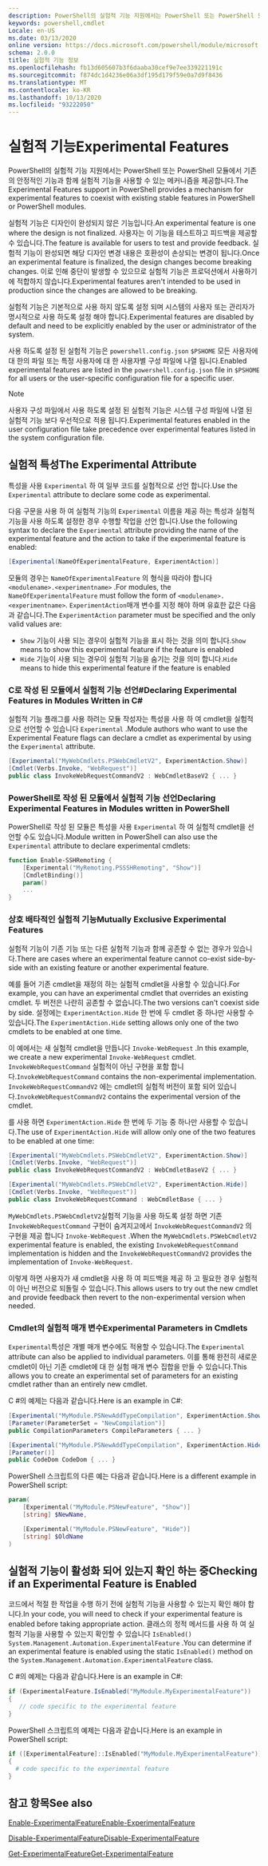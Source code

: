 ```yaml
---
description: PowerShell의 실험적 기능 지원에서는 PowerShell 또는 PowerShell 모듈에서 기존의 안정적인 기능과 함께 실험적 기능을 사용할 수 있는 메커니즘을 제공합니다.
keywords: powershell,cmdlet
Locale: en-US
ms.date: 03/13/2020
online version: https://docs.microsoft.com/powershell/module/microsoft.powershell.core/about/about_experimental_features?view=powershell-7.1&WT.mc_id=ps-gethelp
schema: 2.0.0
title: 실험적 기능 정보
ms.openlocfilehash: fb13d605607b3f6daaba30cef9e7ee339221191c
ms.sourcegitcommit: f874dc1d4236e06a3df195d179f59e0a7d9f8436
ms.translationtype: MT
ms.contentlocale: ko-KR
ms.lasthandoff: 10/13/2020
ms.locfileid: "93222050"
---
```

# <a name="experimental-features"></a><span data-ttu-id="835e2-104">실험적 기능</span><span class="sxs-lookup"><span data-stu-id="835e2-104">Experimental Features</span></span>

<span data-ttu-id="835e2-105">PowerShell의 실험적 기능 지원에서는 PowerShell 또는 PowerShell 모듈에서 기존의 안정적인 기능과 함께 실험적 기능을 사용할 수 있는 메커니즘을 제공합니다.</span><span class="sxs-lookup"><span data-stu-id="835e2-105">The Experimental Features support in PowerShell provides a mechanism for experimental features to coexist with existing stable features in PowerShell or PowerShell modules.</span></span>

<span data-ttu-id="835e2-106">실험적 기능은 디자인이 완성되지 않은 기능입니다.</span><span class="sxs-lookup"><span data-stu-id="835e2-106">An experimental feature is one where the design is not finalized.</span></span> <span data-ttu-id="835e2-107">사용자는 이 기능을 테스트하고 피드백을 제공할 수 있습니다.</span><span class="sxs-lookup"><span data-stu-id="835e2-107">The feature is available for users to test and provide feedback.</span></span> <span data-ttu-id="835e2-108">실험적 기능이 완성되면 해당 디자인 변경 내용은 호환성이 손상되는 변경이 됩니다.</span><span class="sxs-lookup"><span data-stu-id="835e2-108">Once an experimental feature is finalized, the design changes become breaking changes.</span></span> <span data-ttu-id="835e2-109">이로 인해 중단이 발생할 수 있으므로 실험적 기능은 프로덕션에서 사용하기에 적합하지 않습니다.</span><span class="sxs-lookup"><span data-stu-id="835e2-109">Experimental features aren't intended to be used in production since the changes are allowed to be breaking.</span></span>

<span data-ttu-id="835e2-110">실험적 기능은 기본적으로 사용 하지 않도록 설정 되며 시스템의 사용자 또는 관리자가 명시적으로 사용 하도록 설정 해야 합니다.</span><span class="sxs-lookup"><span data-stu-id="835e2-110">Experimental features are disabled by default and need to be explicitly enabled by the user or administrator of the system.</span></span>

<span data-ttu-id="835e2-111">사용 하도록 설정 된 실험적 기능은 `powershell.config.json` `$PSHOME` 모든 사용자에 대 한의 파일 또는 특정 사용자에 대 한 사용자별 구성 파일에 나열 됩니다.</span><span class="sxs-lookup"><span data-stu-id="835e2-111">Enabled experimental features are listed in the `powershell.config.json` file in `$PSHOME` for all users or the user-specific configuration file for a specific user.</span></span>

> [!NOTE]
> <span data-ttu-id="835e2-112">사용자 구성 파일에서 사용 하도록 설정 된 실험적 기능은 시스템 구성 파일에 나열 된 실험적 기능 보다 우선적으로 적용 됩니다.</span><span class="sxs-lookup"><span data-stu-id="835e2-112">Experimental features enabled in the user configuration file take precedence over experimental features listed in the system configuration file.</span></span>

## <a name="the-experimental-attribute"></a><span data-ttu-id="835e2-113">실험적 특성</span><span class="sxs-lookup"><span data-stu-id="835e2-113">The Experimental Attribute</span></span>

<span data-ttu-id="835e2-114">특성을 사용 `Experimental` 하 여 일부 코드를 실험적으로 선언 합니다.</span><span class="sxs-lookup"><span data-stu-id="835e2-114">Use the `Experimental` attribute to declare some code as experimental.</span></span>

<span data-ttu-id="835e2-115">다음 구문을 사용 하 여 실험적 기능의 `Experimental` 이름을 제공 하는 특성과 실험적 기능을 사용 하도록 설정한 경우 수행할 작업을 선언 합니다.</span><span class="sxs-lookup"><span data-stu-id="835e2-115">Use the following syntax to declare the `Experimental` attribute providing the name of the experimental feature and the action to take if the experimental feature is enabled:</span></span>

```csharp
[Experimental(NameOfExperimentalFeature, ExperimentAction)]
```

<span data-ttu-id="835e2-116">모듈의 경우는 `NameOfExperimentalFeature` 의 형식을 따라야 합니다 `<modulename>.<experimentname>` .</span><span class="sxs-lookup"><span data-stu-id="835e2-116">For modules, the `NameOfExperimentalFeature` must follow the form of `<modulename>.<experimentname>`.</span></span> <span data-ttu-id="835e2-117">`ExperimentAction`매개 변수를 지정 해야 하며 유효한 값은 다음과 같습니다.</span><span class="sxs-lookup"><span data-stu-id="835e2-117">The `ExperimentAction` parameter must be specified and the only valid values are:</span></span>

- <span data-ttu-id="835e2-118">`Show` 기능이 사용 되는 경우이 실험적 기능을 표시 하는 것을 의미 합니다.</span><span class="sxs-lookup"><span data-stu-id="835e2-118">`Show` means to show this experimental feature if the feature is enabled</span></span>
- <span data-ttu-id="835e2-119">`Hide` 기능이 사용 되는 경우이 실험적 기능을 숨기는 것을 의미 합니다.</span><span class="sxs-lookup"><span data-stu-id="835e2-119">`Hide` means to hide this experimental feature if the feature is enabled</span></span>

### <a name="declaring-experimental-features-in-modules-written-in-c"></a><span data-ttu-id="835e2-120">C로 작성 된 모듈에서 실험적 기능 선언\#</span><span class="sxs-lookup"><span data-stu-id="835e2-120">Declaring Experimental Features in Modules Written in C\#</span></span>

<span data-ttu-id="835e2-121">실험적 기능 플래그를 사용 하려는 모듈 작성자는 특성을 사용 하 여 cmdlet을 실험적으로 선언할 수 있습니다 `Experimental` .</span><span class="sxs-lookup"><span data-stu-id="835e2-121">Module authors who want to use the Experimental Feature flags can declare a cmdlet as experimental by using the `Experimental` attribute.</span></span>

```csharp
[Experimental("MyWebCmdlets.PSWebCmdletV2", ExperimentAction.Show)]
[Cmdlet(Verbs.Invoke, "WebRequest")]
public class InvokeWebRequestCommandV2 : WebCmdletBaseV2 { ... }
```

### <a name="declaring-experimental-features-in-modules-written-in-powershell"></a><span data-ttu-id="835e2-122">PowerShell로 작성 된 모듈에서 실험적 기능 선언</span><span class="sxs-lookup"><span data-stu-id="835e2-122">Declaring Experimental Features in Modules written in PowerShell</span></span>

<span data-ttu-id="835e2-123">PowerShell로 작성 된 모듈은 특성을 사용 `Experimental` 하 여 실험적 cmdlet을 선언할 수도 있습니다.</span><span class="sxs-lookup"><span data-stu-id="835e2-123">Module written in PowerShell can also use the `Experimental` attribute to declare experimental cmdlets:</span></span>

```powershell
function Enable-SSHRemoting {
    [Experimental("MyRemoting.PSSSHRemoting", "Show")]
    [CmdletBinding()]
    param()
    ...
}
```

### <a name="mutually-exclusive-experimental-features"></a><span data-ttu-id="835e2-124">상호 배타적인 실험적 기능</span><span class="sxs-lookup"><span data-stu-id="835e2-124">Mutually Exclusive Experimental Features</span></span>

<span data-ttu-id="835e2-125">실험적 기능이 기존 기능 또는 다른 실험적 기능과 함께 공존할 수 없는 경우가 있습니다.</span><span class="sxs-lookup"><span data-stu-id="835e2-125">There are cases where an experimental feature cannot co-exist side-by-side with an existing feature or another experimental feature.</span></span>

<span data-ttu-id="835e2-126">예를 들어 기존 cmdlet을 재정의 하는 실험적 cmdlet을 사용할 수 있습니다.</span><span class="sxs-lookup"><span data-stu-id="835e2-126">For example, you can have an experimental cmdlet that overrides an existing cmdlet.</span></span> <span data-ttu-id="835e2-127">두 버전은 나란히 공존할 수 없습니다.</span><span class="sxs-lookup"><span data-stu-id="835e2-127">The two versions can't coexist side by side.</span></span> <span data-ttu-id="835e2-128">설정에는 `ExperimentAction.Hide` 한 번에 두 cmdlet 중 하나만 사용할 수 있습니다.</span><span class="sxs-lookup"><span data-stu-id="835e2-128">The `ExperimentAction.Hide` setting allows only one of the two cmdlets to be enabled at one time.</span></span>

<span data-ttu-id="835e2-129">이 예에서는 새 실험적 cmdlet을 만듭니다 `Invoke-WebRequest` .</span><span class="sxs-lookup"><span data-stu-id="835e2-129">In this example, we create a new experimental `Invoke-WebRequest` cmdlet.</span></span>
<span data-ttu-id="835e2-130">`InvokeWebRequestCommand` 실험적이 아닌 구현을 포함 합니다.</span><span class="sxs-lookup"><span data-stu-id="835e2-130">`InvokeWebRequestCommand` contains the non-experimental implementation.</span></span>
<span data-ttu-id="835e2-131">`InvokeWebRequestCommandV2` 에는 cmdlet의 실험적 버전이 포함 되어 있습니다.</span><span class="sxs-lookup"><span data-stu-id="835e2-131">`InvokeWebRequestCommandV2` contains the experimental version of the cmdlet.</span></span>

<span data-ttu-id="835e2-132">를 사용 하면 `ExperimentAction.Hide` 한 번에 두 기능 중 하나만 사용할 수 있습니다.</span><span class="sxs-lookup"><span data-stu-id="835e2-132">The use of `ExperimentAction.Hide` will allow only one of the two features to be enabled at one time:</span></span>

```csharp
[Experimental("MyWebCmdlets.PSWebCmdletV2", ExperimentAction.Show)]
[Cmdlet(Verbs.Invoke, "WebRequest")]
public class InvokeWebRequestCommandV2 : WebCmdletBaseV2 { ... }

[Experimental("MyWebCmdlets.PSWebCmdletV2", ExperimentAction.Hide)]
[Cmdlet(Verbs.Invoke, "WebRequest")]
public class InvokeWebRequestCommand : WebCmdletBase { ... }
```

<span data-ttu-id="835e2-133">`MyWebCmdlets.PSWebCmdletV2`실험적 기능을 사용 하도록 설정 하면 기존 `InvokeWebRequestCommand` 구현이 숨겨지고에서 `InvokeWebRequestCommandV2` 의 구현을 제공 합니다 `Invoke-WebRequest` .</span><span class="sxs-lookup"><span data-stu-id="835e2-133">When the `MyWebCmdlets.PSWebCmdletV2` experimental feature is enabled, the existing `InvokeWebRequestCommand` implementation is hidden and the `InvokeWebRequestCommandV2` provides the implementation of `Invoke-WebRequest`.</span></span>

<span data-ttu-id="835e2-134">이렇게 하면 사용자가 새 cmdlet을 사용 하 여 피드백을 제공 하 고 필요한 경우 실험적이 아닌 버전으로 되돌릴 수 있습니다.</span><span class="sxs-lookup"><span data-stu-id="835e2-134">This allows users to try out the new cmdlet and provide feedback then revert to the non-experimental version when needed.</span></span>

### <a name="experimental-parameters-in-cmdlets"></a><span data-ttu-id="835e2-135">Cmdlet의 실험적 매개 변수</span><span class="sxs-lookup"><span data-stu-id="835e2-135">Experimental Parameters in Cmdlets</span></span>

<span data-ttu-id="835e2-136">`Experimental`특성은 개별 매개 변수에도 적용할 수 있습니다.</span><span class="sxs-lookup"><span data-stu-id="835e2-136">The `Experimental` attribute can also be applied to individual parameters.</span></span> <span data-ttu-id="835e2-137">이를 통해 완전히 새로운 cmdlet이 아닌 기존 cmdlet에 대 한 실험 매개 변수 집합을 만들 수 있습니다.</span><span class="sxs-lookup"><span data-stu-id="835e2-137">This allows you to create an experimental set of parameters for an existing cmdlet rather than an entirely new cmdlet.</span></span>

<span data-ttu-id="835e2-138">C #의 예제는 다음과 같습니다.</span><span class="sxs-lookup"><span data-stu-id="835e2-138">Here is an example in C#:</span></span>

```csharp
[Experimental("MyModule.PSNewAddTypeCompilation", ExperimentAction.Show)]
[Parameter(ParameterSet = "NewCompilation")]
public CompilationParameters CompileParameters { ... }

[Experimental("MyModule.PSNewAddTypeCompilation", ExperimentAction.Hide)]
[Parameter()]
public CodeDom CodeDom { ... }
```

<span data-ttu-id="835e2-139">PowerShell 스크립트의 다른 예는 다음과 같습니다.</span><span class="sxs-lookup"><span data-stu-id="835e2-139">Here is a different example in PowerShell script:</span></span>

```powershell
param(
    [Experimental("MyModule.PSNewFeature", "Show")]
    [string] $NewName,

    [Experimental("MyModule.PSNewFeature", "Hide")]
    [string] $OldName
)
```

## <a name="checking-if-an-experimental-feature-is-enabled"></a><span data-ttu-id="835e2-140">실험적 기능이 활성화 되어 있는지 확인 하는 중</span><span class="sxs-lookup"><span data-stu-id="835e2-140">Checking if an Experimental Feature is Enabled</span></span>

<span data-ttu-id="835e2-141">코드에서 적절 한 작업을 수행 하기 전에 실험적 기능을 사용할 수 있는지 확인 해야 합니다.</span><span class="sxs-lookup"><span data-stu-id="835e2-141">In your code, you will need to check if your experimental feature is enabled before taking appropriate action.</span></span> <span data-ttu-id="835e2-142">클래스의 정적 메서드를 사용 하 여 실험적 기능을 사용할 수 있는지 확인할 수 있습니다 `IsEnabled()` `System.Management.Automation.ExperimentalFeature` .</span><span class="sxs-lookup"><span data-stu-id="835e2-142">You can determine if an experimental feature is enabled using the static `IsEnabled()` method on the `System.Management.Automation.ExperimentalFeature` class.</span></span>

<span data-ttu-id="835e2-143">C #의 예제는 다음과 같습니다.</span><span class="sxs-lookup"><span data-stu-id="835e2-143">Here is an example in C#:</span></span>

```csharp
if (ExperimentalFeature.IsEnabled("MyModule.MyExperimentalFeature"))
{
   // code specific to the experimental feature
}
```

<span data-ttu-id="835e2-144">PowerShell 스크립트의 예제는 다음과 같습니다.</span><span class="sxs-lookup"><span data-stu-id="835e2-144">Here is an example in PowerShell script:</span></span>

```powershell
if ([ExperimentalFeature]::IsEnabled("MyModule.MyExperimentalFeature"))
{
  # code specific to the experimental feature
}
```

## <a name="see-also"></a><span data-ttu-id="835e2-145">참고 항목</span><span class="sxs-lookup"><span data-stu-id="835e2-145">See also</span></span>

[<span data-ttu-id="835e2-146">Enable-ExperimentalFeature</span><span class="sxs-lookup"><span data-stu-id="835e2-146">Enable-ExperimentalFeature</span></span>](xref:Microsoft.PowerShell.Core.Enable-ExperimentalFeature)

[<span data-ttu-id="835e2-147">Disable-ExperimentalFeature</span><span class="sxs-lookup"><span data-stu-id="835e2-147">Disable-ExperimentalFeature</span></span>](xref:Microsoft.PowerShell.Core.Disable-ExperimentalFeature)

[<span data-ttu-id="835e2-148">Get-ExperimentalFeature</span><span class="sxs-lookup"><span data-stu-id="835e2-148">Get-ExperimentalFeature</span></span>](xref:Microsoft.PowerShell.Core.Get-ExperimentalFeature)

